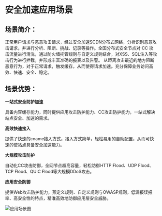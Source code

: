 # 安全加速应用场景
## 场景简介：
正常用户请求与恶意攻击请求，经过安全加速SCDN分布式网络，分析识别恶意攻击请求，并进行分析、阻断、挑战、记录等操作。全国分布式安全节点对 CC 攻击流量进行清洗，通过防火墙托管规则与自定义规则结合，对XSS、SQL注入等攻击行为进行拦截。并形成丰富准确的报表以及告警。
从距离攻击最近的地方阻断恶意行为，对于正常请求，触发缓存，从而使得请求加速。充分保障业务访问高效、快速、安全、稳定。


## 场景优势：
**一站式安全防护加速**

具备内容缓存能力，同时提供应用攻击防护能力、CC攻击防护能力，一站式解决站点安全、加速的需求。

**高效快速接入**

提供了快速的cname接入方式，接入方式简单，轻松易用的自助配置，从而可快速的使站点具备安全加速能力。

**大规模攻击防护**

自动化CC攻击防御，全网节点超高容量，轻松防御HTTP Flood、UDP Flood、TCP Flood、QUIC Flood等大规模DDoS攻击。

**应用安全防御**

提供Web攻击防护能力，预定义规则、自定义规则与OWASP规则，低漏报误报率、高安全性的特点，精准高效地防御应用层安全威胁。



![应用场景图](https://github.com/jdcloudcom/cn/blob/edit/image/Starshield/Starshield-BAS.png)
